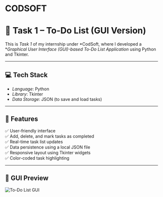 # CODSOFT
# 📝 Task 1 – To-Do List (GUI Version)

This is *Task 1* of my internship under *CodSoft, where I developed a **Graphical User Interface (GUI)-based To-Do List Application* using Python and Tkinter.

---

## 💻 Tech Stack
- *Language*: Python
- *Library*: Tkinter
- *Data Storage*: JSON (to save and load tasks)

---

## 🌟 Features

✅ User-friendly interface  
✅ Add, delete, and mark tasks as completed  
✅ Real-time task list updates  
✅ Data persistence using a local JSON file  
✅ Responsive layout using Tkinter widgets  
✅ Color-coded task highlighting

---

## 📸 GUI Preview

![To-Do List GUI](https://github.com/JommalaJayalakshmi/CODSOFT/blob/main/todo_gui.png)

